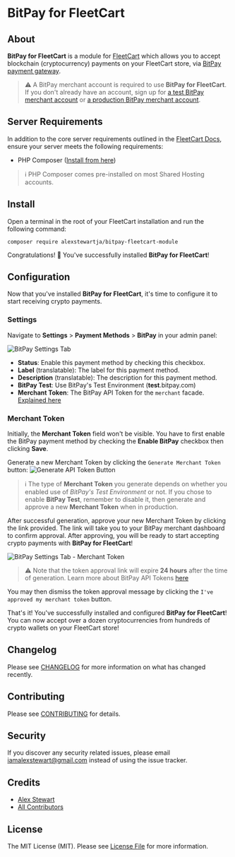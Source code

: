# BitPay for FleetCart

## About

**BitPay for FleetCart** is a module for [FleetCart](https://1.envato.market/fleetcart) which allows you to 
accept blockchain (cryptocurrency) payments on your FleetCart store, via [BitPay payment gateway](https://bitpay.com/business).

> :warning: A BitPay merchant account is required to use **BitPay for FleetCart**. If you don't already have an account, sign up
for [a test BitPay merchant account](https://test.bitpay.com/dashboard/signup) or [a production BitPay merchant account](https://bitpay.com/dashboard/signup).

## Server Requirements

In addition to the core server requirements outlined in
the [FleetCart Docs](https://docs.envaysoft.com/fleetcart/guide/installation.html#server-requirements), ensure your
server meets the following requirements:

- PHP Composer ([Install from here](https://getcomposer.org/doc/00-intro.md))

> :information_source: PHP Composer comes pre-installed on most Shared Hosting accounts.

## Install

Open a terminal in the root of your FleetCart installation and run the following command:

```shell
composer require alexstewartja/bitpay-fleetcart-module
```

Congratulations! 🎉 You've successfully installed **BitPay for FleetCart**!

## Configuration

Now that you've installed **BitPay for FleetCart**, it's time to configure it to start receiving crypto payments.

### Settings

Navigate to **Settings** > **Payment Methods** > **BitPay** in your admin panel:

![BitPay Settings Tab](https://i.ibb.co/nLLL2ZQ/31521752-c6b4decd77ac0557b44d08a872a7ea2a.png)

+ **Status**: Enable this payment method by checking this checkbox.
+ **Label** (translatable): The label for this payment method.
+ **Description** (translatable): The description for this payment method.
+ **BitPay Test**: Use BitPay's Test Environment (**test**.bitpay.com)
+ **Merchant Token**: The BitPay API Token for the `merchant` facade. [Explained here](#merchant-token)

### Merchant Token

Initially, the **Merchant Token** field won't be visible. You have to first enable the BitPay payment method by checking
the **Enable BitPay** checkbox then clicking **Save**.

Generate a new Merchant Token by clicking the `Generate Merchant Token`
button: ![Generate API Token Button](https://i.ibb.co/yXxktj2/generate-api-token-btn.png)

> :information_source: The type of **Merchant Token** you generate depends on whether you enabled use of _BitPay's Test Environment_ or not. If
you chose to enable **BitPay Test**, remember to disable it, then generate and approve a new **Merchant Token** when in
production.

After successful generation, approve your new Merchant Token by clicking the link provided. The link will take you to
your BitPay merchant dashboard to confirm approval. After approving, you will be ready to start accepting crypto payments
with **BitPay for FleetCart**!

![BitPay Settings Tab - Merchant Token](https://i.ibb.co/XWMYfrn/31521765-607d5684c55aceb2450785cb3150200f.png)

> :warning: Note that the token approval link will expire **24 hours** after the time of generation. Learn more about BitPay API
Tokens [here](https://support.bitpay.com/hc/en-us/articles/115003001183-How-do-I-pair-my-client-and-create-a-token-)

You may then dismiss the token approval message by clicking the `I've approved my merchant token` button.

That's it! You've successfully installed and configured **BitPay for FleetCart**! You can now accept over a dozen cryptocurrencies
from hundreds of crypto wallets on your FleetCart store!

## Changelog

Please see [CHANGELOG](CHANGELOG.md) for more information on what has changed recently.

## Contributing

Please see [CONTRIBUTING](CONTRIBUTING.md) for details.

## Security

If you discover any security related issues, please email iamalexstewart@gmail.com instead of using the issue tracker.

## Credits

- [Alex Stewart](https://github.com/alexstewartja)
- [All Contributors](../../contributors)

## License

The MIT License (MIT). Please see [License File](LICENSE) for more information.